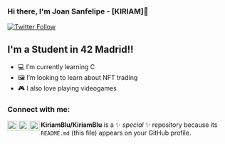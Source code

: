 ### Hi there, I'm Joan Sanfelipe - [KIRIAM]👋

[![Twitter Follow](https://img.shields.io/twitter/follow/_Kiriam?color=1DA1F2&logo=twitter&style=for-the-badge)](https://twitter.com/_Kiriam)

## I'm a Student in 42 Madrid!!

- 💻 I’m currently learning C
- 🖼 I’m looking to learn about NFT trading
- 🎮 I also love playing videogames

### Connect with me:

[<img align="left" alt="KiriamBlu | Twitter" width="22px" src="https://cdn.jsdelivr.net/npm/simple-icons@v3/icons/twitter.svg" />][twitter]
[<img align="left" alt="KiriamBlu | LinkedIn" width="22px" src="https://cdn.jsdelivr.net/npm/simple-icons@v3/icons/linkedin.svg" />][linkedin]
[<img align="left" alt="KiriamBlu | Instagram" width="22px" src="https://cdn.jsdelivr.net/npm/simple-icons@v3/icons/instagram.svg" />][instagram]

**KiriamBlu/KiriamBlu** is a ✨ _special_ ✨ repository because its `README.md` (this file) appears on your GitHub profile.


<br />

</details>

[twitter]: https://twitter.com/_Kiriam
[instagram]: https://www.instagram.com/__kiriam/
[linkedin]: https://linkedin.com/in/Joan_Sanfelipe
